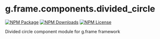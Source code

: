 # g.frame.components.divided_circle

[![NPM Package][npm]][npm-url]
[![NPM Downloads][npm-downloads]][npmtrends-url]
[![NPM License][npm-license]][mit-url]

Divided circle component module for g.frame framework

[npm]: https://img.shields.io/npm/v/@g.frame/components.divided_circle?style=for-the-badge
[npm-url]: https://www.npmjs.com/package/@g.frame/components.divided_circle
[npm-downloads]: https://img.shields.io/npm/dw/@g.frame/components.divided_circle?style=for-the-badge
[npmtrends-url]: https://www.npmtrends.com/@g.frame/components.divided_circle
[npm-license]: https://img.shields.io/npm/l/@g.frame/components.divided_circle?style=for-the-badge
[mit-url]: https://opensource.org/licenses/MIT
